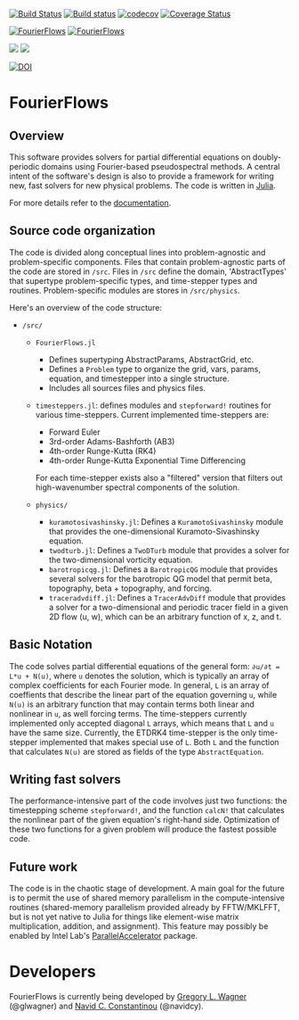 [![Build Status](https://travis-ci.org/FourierFlows/FourierFlows.jl.svg?branch=master)](https://travis-ci.org/FourierFlows/FourierFlows.jl) [![Build status](https://ci.appveyor.com/api/projects/status/3hm86k8d4qdch730?svg=true)](https://ci.appveyor.com/project/navidcy/fourierflows-jl) [![codecov](https://codecov.io/gh/FourierFlows/FourierFlows.jl/branch/master/graph/badge.svg)](https://codecov.io/gh/FourierFlows/FourierFlows.jl) [![Coverage Status](https://coveralls.io/repos/github/FourierFlows/FourierFlows.jl/badge.svg?branch=master)](https://coveralls.io/github/FourierFlows/FourierFlows.jl?branch=master)

[![FourierFlows](http://pkg.julialang.org/badges/FourierFlows_0.6.svg)](http://pkg.julialang.org/detail/FourierFlows)
[![FourierFlows](http://pkg.julialang.org/badges/FourierFlows_0.7.svg)](http://pkg.julialang.org/detail/FourierFlows)


[![](https://img.shields.io/badge/docs-stable-blue.svg)](https://FourierFlows.github.io/FourierFlows.jl/stable)
[![](https://img.shields.io/badge/docs-latest-blue.svg)](https://FourierFlows.github.io/FourierFlows.jl/latest)

[![DOI](https://zenodo.org/badge/95982414.svg)](https://zenodo.org/badge/latestdoi/95982414)

# FourierFlows

## Overview

This software provides solvers for partial differential equations on
doubly-periodic domains using Fourier-based pseudospectral methods.
A central intent of the software's design is also to provide a framework
for writing new, fast solvers for new physical problems.
The code is written in [Julia][].

For more details refer to the [documentation](https://fourierflows.github.io/FourierFlows.jl/latest/).


## Source code organization

The code is divided along conceptual lines into problem-agnostic and
problem-specific components. Files that contain problem-agnostic parts
of the code are stored in `/src`. Files in `/src` define the domain,
'AbstractTypes' that supertype problem-specific types, and
time-stepper types and routines. Problem-specific modules are stores in
`/src/physics`.

Here's an overview of the code structure:

- `/src/`
    - `FourierFlows.jl`
        - Defines supertyping AbstractParams, AbstractGrid, etc.
        - Defines a `Problem` type to organize the grid, vars, params,
            equation, and timestepper into a single structure.
        - Includes all sources files and physics files.
   - `timesteppers.jl`: defines modules and `stepforward!` routines for
        various time-steppers. Current implemented time-steppers are:
        - Forward Euler
        - 3rd-order Adams-Bashforth (AB3)
        - 4th-order Runge-Kutta (RK4)
        - 4th-order Runge-Kutta Exponential Time Differencing

        For each time-stepper exists also a "filtered" version that filters
        out high-wavenumber spectral components of the solution.
    - `physics/`
        - `kuramotosivashinsky.jl`: Defines a `KuramotoSivashinsky` module that
                provides the one-dimensional Kuramoto-Sivashinsky equation.
        - `twodturb.jl`: Defines a `TwoDTurb` module that provides a
                solver for the two-dimensional vorticity equation.
        - `barotropicqg.jl`: Defines a `BarotropicQG` module that provides
                several solvers for the barotropic QG model that permit beta,
                topography, beta + topography, and forcing.
        - `traceradvdiff.jl`: Defines a `TracerAdvDiff` module that
                provides a solver for a two-dimensional and periodic tracer
                field in a given 2D flow (u, w), which can be an arbitrary
                function of x, z, and t.


## Basic Notation

The code solves partial differential equations of the general
form: `∂u/∂t = L*u + N(u)`, where `u` denotes the solution, which is
typically an array of complex coefficients for each Fourier mode. In general,
`L` is an array of coeffients that describe the linear part of the equation
governing `u`, while `N(u)` is an arbitrary function that may contain terms
both linear and nonlinear in `u`, as well forcing terms.
The time-steppers currently implemented only accepted
diagonal `L` arrays, which means that `L` and `u` have the same size.
Currently, the ETDRK4 time-stepper is the only time-stepper implemented that
makes special use of `L`. Both `L` and the function that calculates `N(u)` are
stored as fields of the type `AbstractEquation`.


## Writing fast solvers

The performance-intensive part of the code involves just two functions: the
timestepping scheme `stepforward!`, and the function `calcN!` that
calculates the nonlinear part of the given equation's right-hand side.
Optimization of these two functions for a given problem will produce the
fastest possible code.


## Future work

The code is in the chaotic stage of development. A main goal for the future
is to permit the use of shared memory parallelism in the compute-intensive
routines (shared-memory parallelism provided already by FFTW/MKLFFT, but
is not yet native to Julia for things like element-wise matrix multiplication,
addition, and assignment). This feature may possibly be enabled by
Intel Lab's [ParallelAccelerator][] package.


# Developers

FourierFlows is currently being developed by [Gregory L. Wagner][] (@glwagner)
and [Navid C. Constantinou][] (@navidcy).


[Julia]: https://julialang.org/
[ParallelAccelerator]: https://github.com/IntelLabs/ParallelAccelerator.jl
[Navid C. Constantinou]: http://www.navidconstantinou.com
[Gregory L. Wagner]: https://glwagner.github.io
